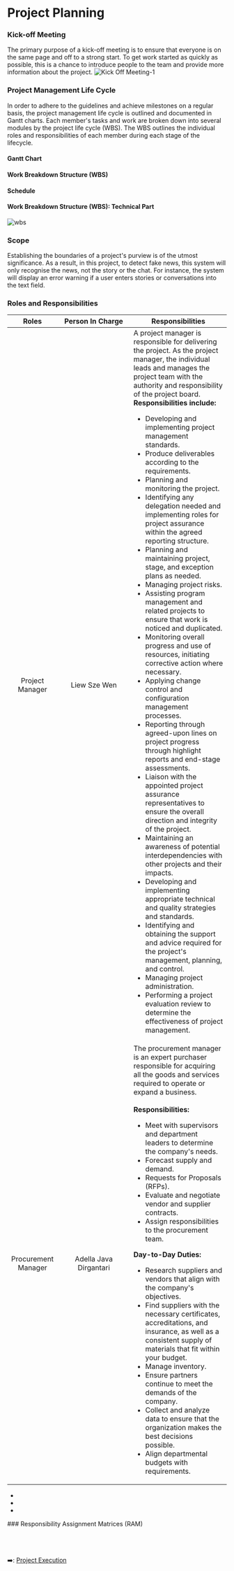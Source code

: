 # Project Planning
### Kick-off Meeting
The primary purpose of a kick-off meeting is to ensure that everyone is on the same page and off to a strong start. To get work started as quickly as possible, this is a chance to introduce people to the team and provide more information about the project.
![Kick Off Meeting-1](https://user-images.githubusercontent.com/121302293/210161528-8a1c799e-8172-499d-8301-43229bdf5638.jpg)
### Project Management Life Cycle
In order to adhere to the guidelines and achieve milestones on a regular basis, the project management life cycle is outlined and documented in Gantt charts. Each member's tasks and work are broken down into several modules by the project life cycle (WBS). The WBS outlines the individual roles and responsibilities of each member during each stage of the lifecycle.
#### Gantt Chart
#### Work Breakdown Structure (WBS)
#### Schedule
#### Work Breakdown Structure (WBS): Technical Part
![wbs](https://user-images.githubusercontent.com/121302293/210163070-f2778bcf-436e-40c2-af0f-60ad52f2d3a6.png)
### Scope
Establishing the boundaries of a project's purview is of the utmost significance. As a result, in this project, to detect fake news, this system will only recognise the news, not the story or the chat. For instance, the system will display an error warning if a user enters stories or conversations into the text field.
### Roles and Responsibilities
|Roles|<div style="width: 150px"> Person In Charge </div>|Responsibilities|
|:-----:|:------:|------|
| Project Manager | Liew Sze Wen | A project manager is responsible for delivering the project. As the project manager, the individual leads and manages the project team with the authority and responsibility of the project board. <br> **Responsibilities include:**<ul><li>Developing and implementing project management standards.</li><li>Produce deliverables according to the requirements.</li><li>Planning and monitoring the project.</li><li>Identifying any delegation needed and implementing roles for project assurance within the agreed reporting structure.</li><li>Planning and maintaining project, stage, and exception plans as needed.</li><li>Managing project risks.</li><li>Assisting program management and related projects to ensure that work is noticed and duplicated.</li><li>Monitoring overall progress and use of resources, initiating corrective action where necessary.</li><li>Applying change control and configuration management processes.</li><li>Reporting through agreed-upon lines on project progress through highlight reports and end-stage assessments.</li><li>Liaison with the appointed project assurance representatives to ensure the overall direction and integrity of the project.</li><li>Maintaining an awareness of potential interdependencies with other projects and their impacts.</li><li>Developing and implementing appropriate technical and quality strategies and standards.</li><li>Identifying and obtaining the support and advice required for the project's management, planning, and control.</li><li>Managing project administration.</li><li>Performing a project evaluation review to determine the effectiveness of project management.</li></ul>|
| Procurement Manager | Adella Java Dirgantari | The procurement manager is an expert purchaser responsible for acquiring all the goods and services required to operate or expand a business.<br><br>**Responsibilities:**<ul><li>Meet with supervisors and department leaders to determine the company's needs.</li><li>Forecast supply and demand.</li><li>Requests for Proposals (RFPs).</li><li>Evaluate and negotiate vendor and supplier contracts.</li><li>Assign responsibilities to the procurement team.</li></ul>**Day-to-Day Duties:**<br><ul><li>Research suppliers and vendors that align with the company's objectives.</li><li>Find suppliers with the necessary certificates, accreditations, and insurance, as well as a consistent supply of materials that fit within your budget. </li><li>Manage inventory.</li><li>Ensure partners continue to meet the demands of the company.</li><li>Collect and analyze data to ensure that the organization makes the best decisions possible.</li><li>Align departmental budgets with requirements.</li></ul>| 

<ul><li></li><li></li><li></li></ul>
### Responsibility Assignment Matrices (RAM)

&nbsp;<br>
&nbsp;<br>
&nbsp;<br>
:arrow_right:: [Project Execution](https://github.com/FilleHeureuse/Fake-News-Detection-System/blob/main/Project%20Management%20Plan%20(PMP)/IV.%20Project%20Execution.md)
